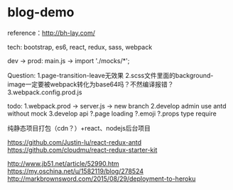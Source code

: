 # blog-demo
reference：http://bh-lay.com/

tech:
bootstrap, es6, react, redux, sass, webpack

dev -> prod:
main.js -> import './mocks/*';


Question:
1.page-transition-leave无效果
2.scss文件里面的background-image一定要被webpack转化为base64吗？不然编译报错？
3.webpack.config.prod.js

todo:
1.webpack.prod -> server.js -> new branch
2.develop admin use antd without mock
3.develop api
?.page loading
?.emoji
?.props type require


纯静态项目打包（cdn？）+react、nodejs后台项目


https://github.com/Justin-lu/react-redux-antd
https://github.com/cloudmu/react-redux-starter-kit

http://www.jb51.net/article/52990.htm
https://my.oschina.net/u/1582119/blog/278524
http://markbrownsword.com/2015/08/29/deployment-to-heroku